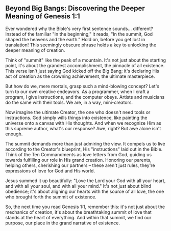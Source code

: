 ## Beyond Big Bangs: Discovering the Deeper Meaning of Genesis 1:1

Ever wondered why the Bible's very first sentence sounds... different? Instead of the familiar "In the beginning," it reads, "In the summit, God shaped the heavens and the earth." Hold on, before you get lost in translation! This seemingly obscure phrase holds a key to unlocking the deeper meaning of creation.

Think of "summit" like the peak of a mountain. It's not just about the starting point, it's about the grandest accomplishment, the pinnacle of all existence. This verse isn't just saying God kicked off the Big Bang; it's declaring His act of creation as the crowning achievement, the ultimate masterpiece.

But how do we, mere mortals, grasp such a mind-blowing concept? Let's turn to our own creative endeavors. As a programmer, when I craft a program, I give instructions, and the computer obeys. Artists and musicians do the same with their tools. We are, in a way, mini-creators.

Now imagine the ultimate Creator, the one who doesn't need tools or instructions. God simply wills things into existence, like painting the universe onto a canvas with His thoughts. And when we recognize Him as this supreme author, what's our response? Awe, right? But awe alone isn't enough.

The summit demands more than just admiring the view. It compels us to live according to the Creator's blueprint, His "instructions" laid out in the Bible. Think of the Ten Commandments as love letters from God, guiding us towards fulfilling our role in His grand creation. Honoring our parents, helping others, cherishing our partners – these aren't just rules, they're expressions of love for God and His world.

Jesus summed it up beautifully: "Love the Lord your God with all your heart, and with all your soul, and with all your mind." It's not just about blind obedience; it's about aligning our hearts with the source of all love, the one who brought forth the summit of existence.

So, the next time you read Genesis 1:1, remember this: it's not just about the mechanics of creation, it's about the breathtaking summit of love that stands at the heart of everything. And within that summit, we find our purpose, our place in the grand narrative of existence.

